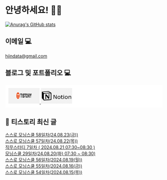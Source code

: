 # 안녕하세요! 🙋‍♂️

[![Anurag's GitHub stats](https://github-readme-stats.vercel.app/api?username=HGJin)](https://github.com/anuraghazra/github-readme-stats)
<!--
[![Top Langs](https://github-readme-stats.vercel.app/api/top-langs/?username=HGJin&layout=compact&hide=r,jupyter%20notebook,c%23&exclude_repo=roharui.github.io)](https://github.com/anuraghazra/github-readme-stats)
-->
<!--
## 이런 환경에 익숙해요✍🏼

## 언어

<p>
  <img alt="" src= "https://img.shields.io/badge/JavaScript-F7DF1E?style=flat-square&logo=JavaScript&logoColor=white"/> 
  <img alt="" src= "https://img.shields.io/badge/TypeScript-black?logo=typescript&logoColor=blue"/>
</p>
-->
## 이메일 💻

hjindata@gmail.com

## 블로그 및 포트폴리오 💻

<div style="display: flex; flex-direction: row;background-color: white;padding: 10px;">
    <div style="margin-right: 10px;">
        <a href="https://hjindata.tistory.com/">
            <img src="https://github.com/HGJin/tistory/blob/main/logo/tistory1.png?raw=true" width="100" height="50" />
        </a>
        <a href="https://adventurous-pamphlet-28c.notion.site/DA-Data-Analyst-d609592479e144c9ba8ea716122ef05c/">
            <img src="https://github.com/HGJin/tistory/blob/e35e6767cef7d139a31c75581ae47e5a76940263/logo/notion.png?raw=true" width="100" height="50" />
        </a>
    </div>
</div>

## 📝 티스토리 최신 글

<a href=https://hjindata.tistory.com/331>스스로 모닝스쿨 58일차(24.08.23(금))</a></br><a href=https://hjindata.tistory.com/330>스스로 모닝스쿨 57일차(24.08.22(목))</a></br><a href=https://hjindata.tistory.com/329>직무스터디 7일차 ( 2024.08.21 07:30~08:30 )</a></br><a href=https://hjindata.tistory.com/328>모닝스쿨 29일차(24.08.20(화) 07:30 ~ 08:30)</a></br><a href=https://hjindata.tistory.com/327>스스로 모닝스쿨 56일차(2024.08.19(월))</a></br><a href=https://hjindata.tistory.com/326>스스로 모닝스쿨 55일차(2024.08.16(금))</a></br><a href=https://hjindata.tistory.com/325>스스로 모닝스쿨 54일차(2024.08.15(목))</a></br>
